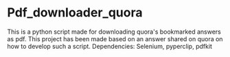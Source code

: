 # Pdf_downloader_quora
This is a python script made for downloading quora's bookmarked answers as pdf.
This project has been made based on an answer shared on quora on how to develop such a script.
Dependencies: Selenium, pyperclip, pdfkit
